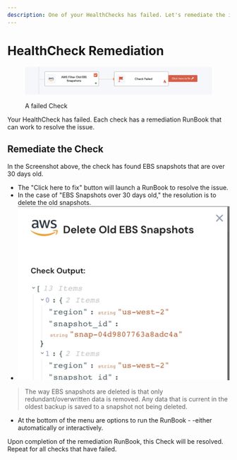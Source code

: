 ```yaml
---
description: One of your HealthChecks has failed. Let's remediate the issue.
---
```


# HealthCheck Remediation

<figure><img src="../.gitbook/assets/image (1) (1).png" alt=""><figcaption><p>A failed Check</p></figcaption></figure>

Your HealthCheck has failed. Each check has a remediation RunBook that can work to resolve the issue.

## Remediate the Check

In the Screenshot above, the check has found EBS snapshots that are over 30 days old.

* The "Click here to fix" button will launch a RunBook to resolve the issue.
* In the case of "EBS Snapshots over 30 days old," the resolution is to delete the old snapshots.
* ![](<../.gitbook/assets/image (2).png>)

> The way EBS snapshots are deleted is that only redundant/overwritten data is removed. Any data that is current in the oldest backup is saved to a snapshot not being deleted.

* At the bottom of the menu are options to run the RunBook - -either automatically or interactively.

Upon completion of the remediation RunBook, this Check will be resolved. Repeat for all checks that have failed.
